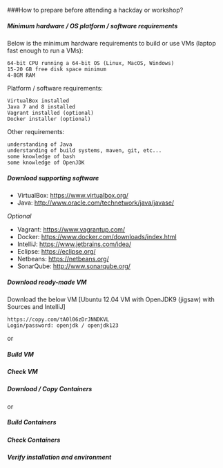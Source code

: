 ###How to prepare before attending a hackday or workshop?

##### Minimum hardware / OS platform / software requirements
Below is the minimum hardware requirements to build or use VMs (laptop fast enough to run a VMs):

    64-bit CPU running a 64-bit OS (Linux, MacOS, Windows)
    15-20 GB free disk space minimum
    4-8GM RAM

Platform / software requirements:

    VirtualBox installed
    Java 7 and 8 installed
    Vagrant installed (optional)
    Docker installer (optional)
    
Other requirements:

    understanding of Java
    understanding of build systems, maven, git, etc... 
    some knowledge of bash
    some knowledge of OpenJDK

##### Download supporting software
- VirtualBox: https://www.virtualbox.org/
- Java: http://www.oracle.com/technetwork/java/javase/

_Optional_
- Vagrant: https://www.vagrantup.com/
- Docker: https://www.docker.com/downloads/index.html
- IntelliJ: https://www.jetbrains.com/idea/
- Eclipse: https://eclipse.org/
- Netbeans: https://netbeans.org/
- SonarQube: http://www.sonarqube.org/

##### Download ready-made VM

Download the below VM [Ubuntu 12.04 VM with OpenJDK9 (jigsaw) with Sources and IntelliJ]
    
    https://copy.com/tA0l06zDrJNNDKVL
    Login/password: openjdk / openjdk123

or

##### Build VM


##### Check VM


##### Download / Copy Containers

or

##### Build Containers


##### Check Containers


##### Verify installation and environment